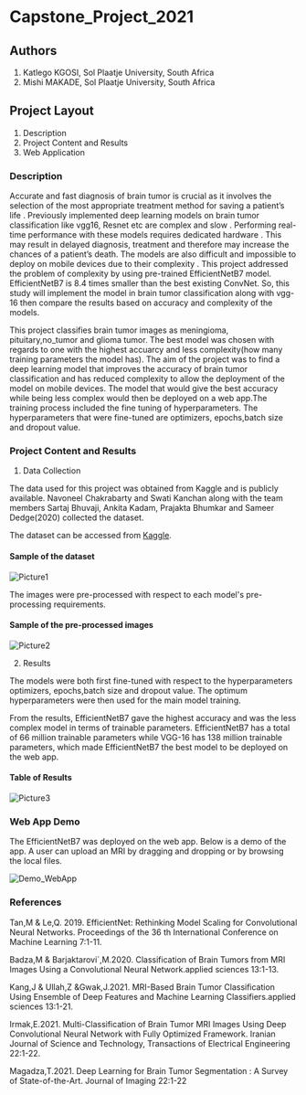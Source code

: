 # Capstone_Project_2021

## **Authors**

1. Katlego KGOSI, Sol Plaatje University, South Africa
2. Mishi MAKADE, Sol Plaatje University, South Africa

## **Project Layout**

1. Description
2. Project Content and Results
3. Web Application


### **Description**

Accurate and fast diagnosis of brain tumor is crucial as it involves the selection of the most appropriate treatment method for saving a patient’s life . Previously implemented deep learning models on brain tumor classification like vgg16, Resnet etc are complex and slow . Performing real-time performance with these models requires dedicated hardware . This may result in delayed diagnosis, treatment and therefore may increase the chances of a patient’s death. The models are also difficult and impossible to deploy on mobile devices due to their complexity . This project addressed the problem of complexity by using pre-trained EfficientNetB7 model.
EfficientNetB7 is 8.4 times smaller than the best existing ConvNet. So, this study will implement the model in brain tumor classification along with vgg-16 then compare the results based on accuracy and complexity of the models. 

This project classifies brain tumor images as meningioma, pituitary,no_tumor and glioma tumor.  The best model was chosen with regards to one with the highest accuarcy and less complexity(how many training parameters the model has). The aim of the project was to find a deep learning model that improves the accuracy of brain tumor classification and has reduced complexity to allow the deployment of the model on mobile devices. The model that would give the best accuracy while being less complex would then be deployed on a web app.The training process included the fine tuning of hyperparameters. The hyperparameters that were fine-tuned are optimizers, epochs,batch size and dropout value.

### **Project Content and Results**

1. Data Collection

The data used for this project was obtained from Kaggle and is  publicly available. Navoneel Chakrabarty and Swati Kanchan along with the team members Sartaj Bhuvaji, Ankita Kadam, Prajakta Bhumkar and Sameer Dedge(2020) collected the dataset.

The dataset can be accessed from [Kaggle](https://www.kaggle.com/sartajbhuvaji/brain-tumor-classification-mri).

#### **Sample of the dataset**


![Picture1](https://user-images.githubusercontent.com/83508295/155328394-b7416b1d-9fef-4357-a436-2656df964fa3.png)

The images were pre-processed with respect to each model's pre-processing requirements.

#### **Sample of the pre-processed images**

![Picture2](https://user-images.githubusercontent.com/83508295/155329044-5bfc6953-c48a-41bc-8c90-435729ed35eb.png)

2. Results

The models were both first fine-tuned with respect to the hyperparameters optimizers, epochs,batch size and dropout value. The optimum hyperparameters were then used for the main model training.

From the results, EfficientNetB7  gave the highest accuracy and was the less complex model in terms of trainable parameters.
EfficientNetB7 has a total of 66 million trainable parameters while VGG-16 has 138 million trainable parameters, which made EfficientNetB7 the best model to be deployed on the web app. 

#### **Table of Results**



 ![Picture3](https://user-images.githubusercontent.com/83508295/155330703-b207eae2-cf20-4bb2-84dd-3be370f24540.png)

 
 
 ### **Web App Demo**
 
 The EfficientNetB7 was deployed on the web app. Below is a demo of the app. A user can upload an MRI by dragging and dropping or by browsing the local files.
 
 
![Demo_WebApp](https://user-images.githubusercontent.com/83508295/155426072-6c23e532-7331-4eb4-960e-3d1e10917575.png)

### **References**


Tan,M & Le,Q. 2019. EfficientNet: Rethinking Model Scaling for Convolutional Neural Networks. Proceedings of the 36 th International Conference on Machine Learning 7:1-11.

Badza,M & Barjaktarovi´,M.2020. Classification of Brain Tumors from MRI Images Using a Convolutional Neural Network.applied sciences 13:1-13.


Kang,J & Ullah,Z &Gwak,J.2021. MRI-Based Brain Tumor Classification Using Ensemble of Deep Features and Machine Learning Classifiers.applied sciences 13:1-21.

Irmak,E.2021. Multi-Classification of Brain Tumor MRI Images Using Deep Convolutional Neural Network with Fully Optimized Framework. Iranian Journal of Science and Technology, Transactions of Electrical Engineering 22:1-22.

Magadza,T.2021. Deep Learning for Brain Tumor Segmentation : A Survey of State-of-the-Art. Journal of Imaging 22:1-22











